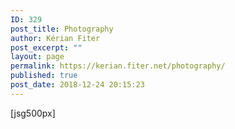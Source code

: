 ```yaml
---
ID: 329
post_title: Photography
author: Kérian Fiter
post_excerpt: ""
layout: page
permalink: https://kerian.fiter.net/photography/
published: true
post_date: 2018-12-24 20:15:23
---
```

[jsg500px]